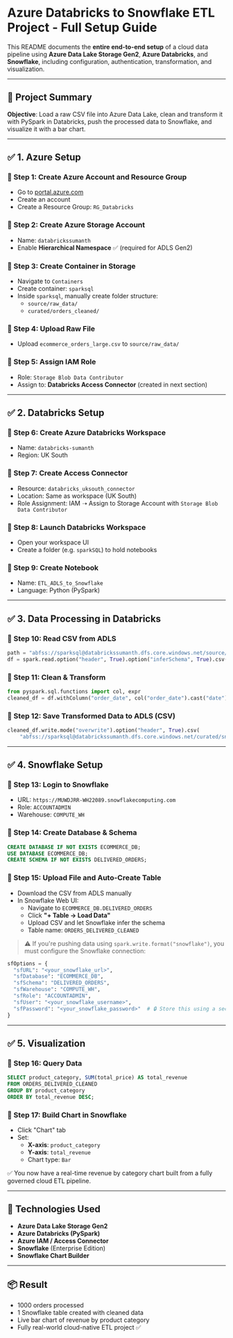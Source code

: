 
# Azure Databricks to Snowflake ETL Project - Full Setup Guide

This README documents the **entire end-to-end setup** of a cloud data pipeline using **Azure Data Lake Storage Gen2**, **Azure Databricks**, and **Snowflake**, including configuration, authentication, transformation, and visualization.

---

## 🚀 Project Summary

**Objective**: Load a raw CSV file into Azure Data Lake, clean and transform it with PySpark in Databricks, push the processed data to Snowflake, and visualize it with a bar chart.

---

## ✅ 1. Azure Setup

### 🔹 Step 1: Create Azure Account and Resource Group
- Go to [portal.azure.com](https://portal.azure.com)
- Create an account
- Create a Resource Group: `RG_Databricks`

### 🔹 Step 2: Create Azure Storage Account
- Name: `databrickssumanth`
- Enable **Hierarchical Namespace** ✅ (required for ADLS Gen2)

### 🔹 Step 3: Create Container in Storage
- Navigate to `Containers`
- Create container: `sparksql`
- Inside `sparksql`, manually create folder structure:
  - `source/raw_data/`
  - `curated/orders_cleaned/`

### 🔹 Step 4: Upload Raw File
- Upload `ecommerce_orders_large.csv` to `source/raw_data/`

### 🔹 Step 5: Assign IAM Role
- Role: `Storage Blob Data Contributor`
- Assign to: **Databricks Access Connector** (created in next section)

---

## ✅ 2. Databricks Setup

### 🔹 Step 6: Create Azure Databricks Workspace
- Name: `databricks-sumanth`
- Region: UK South

### 🔹 Step 7: Create Access Connector
- Resource: `databricks_uksouth_connector`
- Location: Same as workspace (UK South)
- Role Assignment: IAM ➝ Assign to Storage Account with `Storage Blob Data Contributor`

### 🔹 Step 8: Launch Databricks Workspace
- Open your workspace UI
- Create a folder (e.g. `sparkSQL`) to hold notebooks

### 🔹 Step 9: Create Notebook
- Name: `ETL_ADLS_to_Snowflake`
- Language: Python (PySpark)

---

## ✅ 3. Data Processing in Databricks

### 🔹 Step 10: Read CSV from ADLS
```python
path = "abfss://sparksql@databrickssumanth.dfs.core.windows.net/source/raw_data/ecommerce_orders_large.csv"
df = spark.read.option("header", True).option("inferSchema", True).csv(path)
```

### 🔹 Step 11: Clean & Transform
```python
from pyspark.sql.functions import col, expr
cleaned_df = df.withColumn("order_date", col("order_date").cast("date"))                .withColumn("quantity", col("quantity").cast("int"))                .withColumn("price_per_unit", col("price_per_unit").cast("double"))                .withColumn("total_price", expr("quantity * price_per_unit"))                .dropna()
```

### 🔹 Step 12: Save Transformed Data to ADLS (CSV)
```python
cleaned_df.write.mode("overwrite").option("header", True).csv(
    "abfss://sparksql@databrickssumanth.dfs.core.windows.net/curated/snowflake_upload/")
```

---

## ✅ 4. Snowflake Setup

### 🔹 Step 13: Login to Snowflake
- URL: `https://MUWDJRR-WH22089.snowflakecomputing.com`
- Role: `ACCOUNTADMIN`
- Warehouse: `COMPUTE_WH`

### 🔹 Step 14: Create Database & Schema
```sql
CREATE DATABASE IF NOT EXISTS ECOMMERCE_DB;
USE DATABASE ECOMMERCE_DB;
CREATE SCHEMA IF NOT EXISTS DELIVERED_ORDERS;
```

### 🔹 Step 15: Upload File and Auto-Create Table
- Download the CSV from ADLS manually
- In Snowflake Web UI:
  - Navigate to `ECOMMERCE_DB.DELIVERED_ORDERS`
  - Click **"+ Table → Load Data"**
  - Upload CSV and let Snowflake infer the schema
  - Table name: `ORDERS_DELIVERED_CLEANED`

> ⚠️ If you're pushing data using `spark.write.format("snowflake")`, you must configure the Snowflake connection:

```python
sfOptions = {
  "sfURL": "<your_snowflake_url>",
  "sfDatabase": "ECOMMERCE_DB",
  "sfSchema": "DELIVERED_ORDERS",
  "sfWarehouse": "COMPUTE_WH",
  "sfRole": "ACCOUNTADMIN",
  "sfUser": "<your_snowflake_username>",
  "sfPassword": "<your_snowflake_password>"  # 🔒 Store this using a secret manager in production
}
```

---

## ✅ 5. Visualization

### 🔹 Step 16: Query Data
```sql
SELECT product_category, SUM(total_price) AS total_revenue
FROM ORDERS_DELIVERED_CLEANED
GROUP BY product_category
ORDER BY total_revenue DESC;
```

### 🔹 Step 17: Build Chart in Snowflake
- Click "Chart" tab
- Set:
  - **X-axis**: `product_category`
  - **Y-axis**: `total_revenue`
  - Chart type: `Bar`

✅ You now have a real-time revenue by category chart built from a fully governed cloud ETL pipeline.

---

## 🧱 Technologies Used
- **Azure Data Lake Storage Gen2**
- **Azure Databricks (PySpark)**
- **Azure IAM / Access Connector**
- **Snowflake** (Enterprise Edition)
- **Snowflake Chart Builder**

---

## 📦 Result
- 1000 orders processed
- 1 Snowflake table created with cleaned data
- Live bar chart of revenue by product category
- Fully real-world cloud-native ETL project ✅
